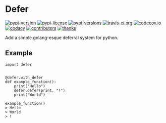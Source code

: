Defer
============

[![pypi-version](https://img.shields.io/pypi/v/py-defer.svg)](https://pypi.org/project/py-defer/)
[![pypi-license](https://img.shields.io/pypi/l/py-defer.svg)](https://pypi.org/project/py-defer/)
[![pypi-versions](https://img.shields.io/pypi/pyversions/py-defer.svg)](https://pypi.org/project/py-defer/)
[![travis-ci.org](https://travis-ci.org/naphta/py-defer.svg?branch=master)](https://travis-ci.org/naphta/py-defer)
[![codecov.io](https://codecov.io/github/naphta/py-defer/coverage.svg?branch=master)](https://codecov.io/github/naphta/py-defer)
[![codacy](https://api.codacy.com/project/badge/Grade/3a5de3a9d2544c60be2e45d4548a97cb)](https://www.codacy.com/app/jake_5/py-defer?utm_source=github.com&amp;utm_medium=referral&amp;utm_content=naphta/py-defer&amp;utm_campaign=Badge_Grade)
[![contributors](https://img.shields.io/github/contributors/naphta/py-defer.svg)](https://github.com/naphta/py-defer/graphs/contributors)
[![thanks](https://img.shields.io/badge/say%20thanks-!-1EAEDB.svg)](https://saythanks.io/to/naphta)

Add a simple golang-esque deferral system for python.

## Example

```
import defer


@defer.with_defer
def example_function():
    print("Hello")
    defer.defer(print, "!")
    print("World")
    
example_function()
> Hello
> World
> !
```